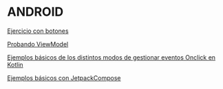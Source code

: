 # ANDROID
[Ejercicio con botones](https://github.com/crisamoedo/EjercicioPruebaBoton.git)

[Probando ViewModel](https://github.com/crisamoedo/viewModelExamen.git)

[Ejemplos básicos de los distintos modos de gestionar eventos Onclick en Kotlin](https://github.com/crisamoedo/android-eventos-kotlin.git)

[Ejemplos básicos con JetpackCompose](https://github.com/crisamoedo/jetpackcompose-ejemplos.git)



